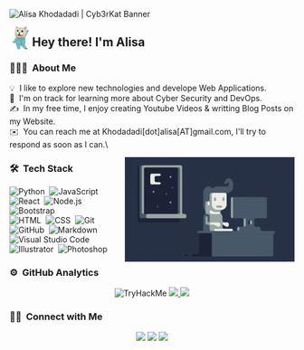 ![Alisa Khodadadi | Cyb3rKat Banner](https://cdn.githubraw.com/Cyb3rKat/cyb3rkat/main/assets/AlisakhodadadiBanner.png)

<img alt="Night Coding" src="assets/jammies.gif" width='40' align="left"/><h2 style={padding-left:10}> Hey there! I'm Alisa</h2>

<!-- ## 👋 &nbsp;Hey there! I'm Alisa-->

### 👨🏻‍💻 &nbsp;About Me

💡 &nbsp;I like to explore new technologies and develope Web Applications.\
🌱 &nbsp;I'm on track for learning more about Cyber Security and DevOps.\
✍️ &nbsp;In my free time, I enjoy creating Youtube Videos & writting Blog Posts on my Website.\
✉️ &nbsp;You can reach me at Khodadadi[dot]alisa[AT]gmail.com, I'll try to respond as soon as I can.\

<img alt="Night Coding" src="https://raw.githubusercontent.com/AVS1508/AVS1508/master/assets/Night-Coding.gif" align="right"/>

### 🛠 &nbsp;Tech Stack
![Python](https://img.shields.io/badge/-Python-05122A?style=flat&logo=python)&nbsp;
![JavaScript](https://img.shields.io/badge/-JavaScript-05122A?style=flat&logo=javascript)&nbsp;
![React](https://img.shields.io/badge/-React-05122A?style=flat&logo=react)&nbsp;
![Node.js](https://img.shields.io/badge/-Node.js-05122A?style=flat&logo=node.js)&nbsp;
![Bootstrap](https://img.shields.io/badge/-Bootstrap-05122A?style=flat&logo=bootstrap&logoColor=563D7C)\
![HTML](https://img.shields.io/badge/-HTML-05122A?style=flat&logo=HTML5)&nbsp;
![CSS](https://img.shields.io/badge/-CSS-05122A?style=flat&logo=CSS3&logoColor=1572B6)&nbsp;
![Git](https://img.shields.io/badge/-Git-05122A?style=flat&logo=git)&nbsp;
![GitHub](https://img.shields.io/badge/-GitHub-05122A?style=flat&logo=github)&nbsp;
![Markdown](https://img.shields.io/badge/-Markdown-05122A?style=flat&logo=markdown)\
![Visual Studio Code](https://img.shields.io/badge/-Visual%20Studio%20Code-05122A?style=flat&logo=visual-studio-code&logoColor=007ACC)&nbsp;
![Illustrator](https://img.shields.io/badge/-Illustrator-05122A?style=flat&logo=adobe-illustrator)&nbsp;
![Photoshop](https://img.shields.io/badge/-Photoshop-05122A?style=flat&logo=adobe-photoshop)&nbsp;

### ⚙️ &nbsp;GitHub Analytics

<p align="center">
 <img src="https://tryhackme-badges.s3.amazonaws.com/cyb3rkat.png" alt="TryHackMe">
 <a href="https://github.com/cyb3rkat">
  <img height="130em" src="https://github-readme-stats-eight-theta.vercel.app/api?username=cyb3rkat&show_icons=true&theme=algolia&include_all_commits=true&count_private=true"/>
  <img height="130em" src="https://github-readme-stats-eight-theta.vercel.app/api/top-langs/?username=cyb3rkat&layout=compact&langs_count=8&theme=algolia"/>
</a>
</p>


### 🤝🏻 &nbsp;Connect with Me

<p align="center">
<a href="https://www.alisakh.com"><img src="https://img.shields.io/badge/Alisakh.com-blue?style=flat&logo=Google-Chrome&logoColor=white"></a>
<a href="https://linkedin.com/in/alisakhodadadi"><img src="https://img.shields.io/badge/-Alisa%20Khodadadi-0077B5?style=flat&logo=Linkedin&logoColor=white"/></a>
<a href="mailto:khodadadi.alisa@gmail.com"><img src="https://img.shields.io/badge/-khodadadi.alisa@gmail.com-D14836?style=flat&logo=Gmail&logoColor=white"/></a>
</p>

